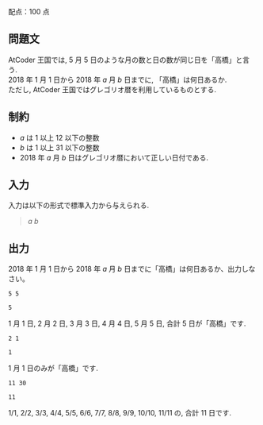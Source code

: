 配点：$100$ 点

## 問題文

AtCoder 王国では, $5$ 月 $5$ 日のような月の数と日の数が同じ日を「高橋」と言う.<br>
$2018$ 年 $1$ 月 $1$ 日から $2018$ 年 $a$ 月 $b$ 日までに, 「高橋」は何日あるか.<br>
ただし, AtCoder 王国ではグレゴリオ暦を利用しているものとする.  

## 制約

- $a$ は $1$ 以上 $12$ 以下の整数
- $b$ は $1$ 以上 $31$ 以下の整数
- $2018$ 年 $a$ 月 $b$ 日はグレゴリオ暦において正しい日付である.

## 入力

入力は以下の形式で標準入力から与えられる.  

> $a$ $b$

## 出力

$2018$ 年 $1$ 月 $1$ 日から $2018$ 年 $a$ 月 $b$ 日までに「高橋」は何日あるか、出力しなさい。  

```input1
5 5
```

```output1
5
```

$1$ 月 $1$ 日, $2$ 月 $2$ 日, $3$ 月 $3$ 日, $4$ 月 $4$ 日, $5$ 月 $5$ 日, 合計 $5$ 日が「高橋」です.  

```input2
2 1
```

```output2
1
```

$1$ 月 $1$ 日のみが「高橋」です.  

```input3
11 30
```

```output3
11
```

$1/1$, $2/2$, $3/3$, $4/4$, $5/5$, $6/6$, $7/7$, $8/8$, $9/9$, $10/10$, $11/11$ の, 合計 $11$ 日です.